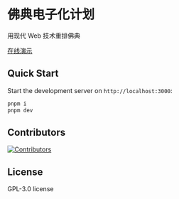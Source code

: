 # 佛典电子化计划
用现代 Web 技术重排佛典

[在线演示](https://hufasi.com)

## Quick Start
Start the development server on `http://localhost:3000`:

```bash
pnpm i
pnpm dev
```

## Contributors


[![Contributors](https://contrib.rocks/image?repo=shiny/sutta)](https://github.com/shiny/sutta/graphs/contributors)


## License
GPL-3.0 license 
